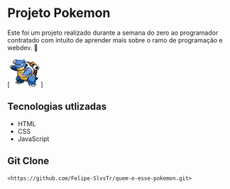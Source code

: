 # Projeto Pokemon

Este foi um projeto realizado durante a semana do zero ao programador contratado com intuito de aprender mais sobre o ramo de programação e webdev. 👀

[<img src="./src/imagens/blastoise.gif" alt="BLASTOISE">]

## Tecnologias utlizadas

- HTML
- CSS
- JavaScript

## Git Clone

```
<https://github.com/Felipe-SlvsTr/quem-e-esse-pokemon.git>
```
